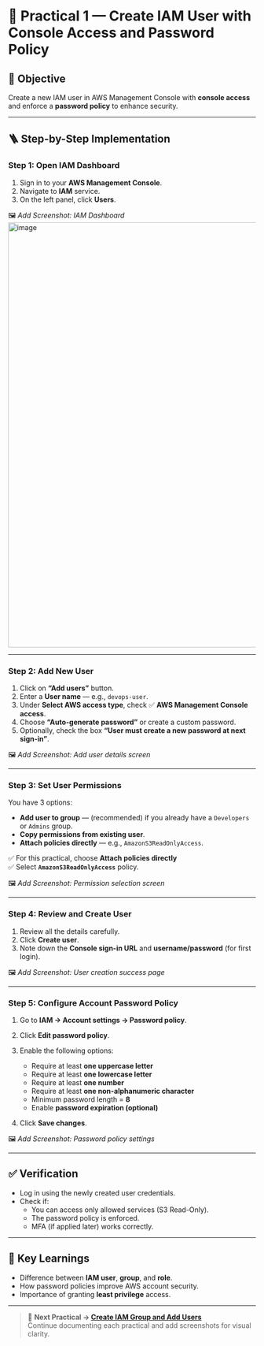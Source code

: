 # 🧩 Practical 1 — Create IAM User with Console Access and Password Policy

## 🎯 Objective
Create a new IAM user in AWS Management Console with **console access** and enforce a **password policy** to enhance security.

---

## 🪜 Step-by-Step Implementation

### **Step 1: Open IAM Dashboard**
1. Sign in to your **AWS Management Console**.
2. Navigate to **IAM** service.
3. On the left panel, click **Users**.

🖼️ _Add Screenshot: IAM Dashboard_
<img width="1794" height="863" alt="image" src="https://github.com/user-attachments/assets/4da50935-cac5-4d17-9515-c10d9e2a31e1" />




---

### **Step 2: Add New User**
1. Click on **“Add users”** button.
2. Enter a **User name** — e.g., `devops-user`.
3. Under **Select AWS access type**, check ✅ **AWS Management Console access**.
4. Choose **“Auto-generate password”** or create a custom password.
5. Optionally, check the box **“User must create a new password at next sign-in”**.

🖼️ _Add Screenshot: Add user details screen_

---

### **Step 3: Set User Permissions**
You have 3 options:
- **Add user to group** — (recommended) if you already have a `Developers` or `Admins` group.
- **Copy permissions from existing user**.
- **Attach policies directly** — e.g., `AmazonS3ReadOnlyAccess`.

✅ For this practical, choose **Attach policies directly**  
✅ Select **`AmazonS3ReadOnlyAccess`** policy.

🖼️ _Add Screenshot: Permission selection screen_

---

### **Step 4: Review and Create User**
1. Review all the details carefully.
2. Click **Create user**.
3. Note down the **Console sign-in URL** and **username/password** (for first login).

🖼️ _Add Screenshot: User creation success page_

---

### **Step 5: Configure Account Password Policy**
1. Go to **IAM → Account settings → Password policy**.
2. Click **Edit password policy**.
3. Enable the following options:
   - Require at least **one uppercase letter**
   - Require at least **one lowercase letter**
   - Require at least **one number**
   - Require at least **one non-alphanumeric character**
   - Minimum password length = **8**
   - Enable **password expiration (optional)**

4. Click **Save changes**.

🖼️ _Add Screenshot: Password policy settings_

---

## ✅ **Verification**
- Log in using the newly created user credentials.
- Check if:
  - You can access only allowed services (S3 Read-Only).
  - The password policy is enforced.
  - MFA (if applied later) works correctly.

---

## 🧠 **Key Learnings**
- Difference between **IAM user**, **group**, and **role**.  
- How password policies improve AWS account security.  
- Importance of granting **least privilege** access.

---

> 📝 **Next Practical → [Create IAM Group and Add Users](#)**  
> Continue documenting each practical and add screenshots for visual clarity.



